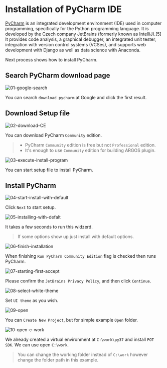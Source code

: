 # Installation of PyCharm IDE

[PyCharm](https://en.wikipedia.org/wiki/PyCharm) is an integrated development environment (IDE) used in computer programming, specifically for the Python programming language. It is developed by the Czech company JetBrains (formerly known as IntelliJ).[5] It provides code analysis, a graphical debugger, an integrated unit tester, integration with version control systems (VCSes), and supports web development with Django as well as data science with Anaconda.

Next process shows how to install PyCharm.

## Search PyCharm download page
![01-google-search](https://raw.githubusercontent.com/Jerry-Chae/pot-sdk-doc/main/Captures/02-install_PyCharm/01-google-search.png)

You can search `download pycharm` at Google and click the first result.

## Download Setup file
![02-download-CE](https://raw.githubusercontent.com/Jerry-Chae/pot-sdk-doc/main/Captures/02-install_PyCharm/02-download-CE.png)

You can download PyCharm `Community` edition.

> * PyCharm `Community` edition is free but not `Professional` edition.
> * It's enough to use `Community` edition for building ARGOS plugin.

![03-execute-install-program](https://raw.githubusercontent.com/Jerry-Chae/pot-sdk-doc/main/Captures/02-install_PyCharm/03-execute-install-program.png)

You can start setup file to install PyCharm.

## Install PyCharm

![04-start-install-with-default](https://raw.githubusercontent.com/Jerry-Chae/pot-sdk-doc/main/Captures/02-install_PyCharm/04-start-install-with-default.png)

Click `Next` to start setup.

![05-installing-with-defalt](https://raw.githubusercontent.com/Jerry-Chae/pot-sdk-doc/main/Captures/02-install_PyCharm/05-installing-with-defalt.png)

It takes a few seconds to run this widzerd.

> If some options show up just install with default options.

![06-finish-installation](https://raw.githubusercontent.com/Jerry-Chae/pot-sdk-doc/main/Captures/02-install_PyCharm/06-finish-installation.png)

When finishing `Run PyCharm Community Edition` flag is checked then runs PyCharm.

![07-starting-first-accept](https://raw.githubusercontent.com/Jerry-Chae/pot-sdk-doc/main/Captures/02-install_PyCharm/07-starting-first-accept.png)

Please confirm the `JetBrains Privacy Policy`, and then click `Continue`.

![08-select-white-theme](https://raw.githubusercontent.com/Jerry-Chae/pot-sdk-doc/main/Captures/02-install_PyCharm/08-select-white-theme.png)

Set `UI theme` as you wish.

![09-open](https://raw.githubusercontent.com/Jerry-Chae/pot-sdk-doc/main/Captures/02-install_PyCharm/09-open.png)

You can `Create New Project`, but for simple example `Open` folder.

![10-open-c-work](https://raw.githubusercontent.com/Jerry-Chae/pot-sdk-doc/main/Captures/02-install_PyCharm/10-open-c-work.png)

We already created a virtual environment at `C:\work\py37` and install `POT SDK`. We can use open `C:\work`.

> You can change the working folder instead of `C:\work` however change the folder path in this example.

